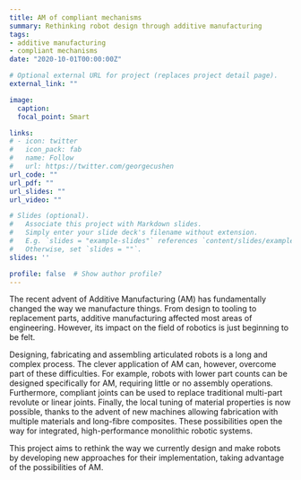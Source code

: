 ```yaml
---
title: AM of compliant mechanisms
summary: Rethinking robot design through additive manufacturing
tags:
- additive manufacturing
- compliant mechanisms
date: "2020-10-01T00:00:00Z"

# Optional external URL for project (replaces project detail page).
external_link: ""

image:
  caption: 
  focal_point: Smart

links:
# - icon: twitter
#   icon_pack: fab
#   name: Follow
#   url: https://twitter.com/georgecushen
url_code: ""
url_pdf: ""
url_slides: ""
url_video: ""

# Slides (optional).
#   Associate this project with Markdown slides.
#   Simply enter your slide deck's filename without extension.
#   E.g. `slides = "example-slides"` references `content/slides/example-slides.md`.
#   Otherwise, set `slides = ""`.
slides: ''

profile: false  # Show author profile?
---
```


The recent advent of Additive Manufacturing (AM) has fundamentally changed the way we manufacture things. From design to tooling to replacement parts, additive manufacturing affected most areas of engineering. However, its impact on the field of robotics is just beginning to be felt.

Designing, fabricating and assembling articulated robots is a long and complex process. The clever application of AM can, however, overcome part of these difficulties. For example, robots with lower part counts can be designed specifically for AM, requiring little or no assembly operations. Furthermore, compliant joints can be used to replace traditional multi-part revolute or linear joints. Finally, the local tuning of material properties is now possible, thanks to the advent of new machines allowing fabrication with multiple materials and long-fibre composites. These possibilities open the way for integrated, high-performance monolithic robotic systems.

This project aims to rethink the way we currently design and make robots by developing new approaches for their implementation, taking advantage of the possibilities of AM.